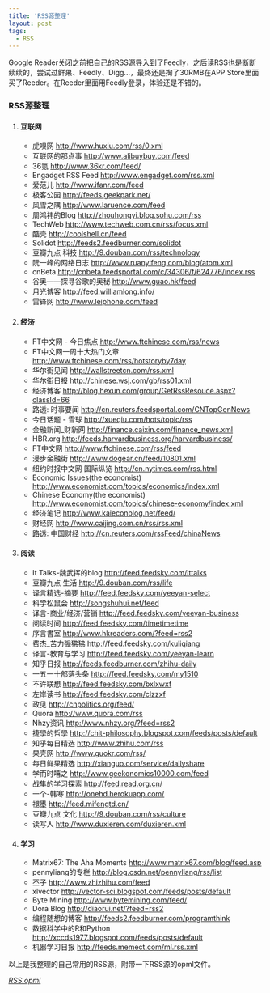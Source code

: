 ```yaml
---
title: 'RSS源整理'
layout: post
tags:
  - RSS
---
```

Google Reader关闭之前把自己的RSS源导入到了Feedly，之后读RSS也是断断续续的，尝试过鲜果、Feedly、Digg...，最终还是掏了30RMB在APP Store里面买了Reeder。在Reeder里面用Feedly登录，体验还是不错的。

### RSS源整理 ###
1. #### 互联网 ####
    + 虎嗅网 <http://www.huxiu.com/rss/0.xml>
    + 互联网的那点事 <http://www.alibuybuy.com/feed>
    + 36氪 <http://www.36kr.com/feed/>
    + Engadget RSS Feed <http://www.engadget.com/rss.xml>
    + 爱范儿 <http://www.ifanr.com/feed>
    + 极客公园 <http://feeds.geekpark.net/>
    + 风雪之隅 <http://www.laruence.com/feed>
    + 周鸿祎的Blog <http://zhouhongyi.blog.sohu.com/rss>
    + TechWeb <http://www.techweb.com.cn/rss/focus.xml>
    + 酷壳 <http://coolshell.cn/feed>
    + Solidot <http://feeds2.feedburner.com/solidot>
    + 豆瓣九点 科技 <http://9.douban.com/rss/technology>
    + 阮一峰的网络日志 <http://www.ruanyifeng.com/blog/atom.xml>
    + cnBeta <http://cnbeta.feedsportal.com/c/34306/f/624776/index.rss>
    + 谷奥——探寻谷歌的奥秘 <http://www.guao.hk/feed>
    + 月光博客 <http://feed.williamlong.info/>
    + 雷锋网 <http://www.leiphone.com/feed>
<!-- more -->
2. #### 经济 ####
    + FT中文网 - 今日焦点 <http://www.ftchinese.com/rss/news>
    + FT中文网一周十大热门文章 <http://www.ftchinese.com/rss/hotstoryby7day>
    + 华尔街见闻 <http://wallstreetcn.com/rss.xml>
    + 华尔街日报 <http://chinese.wsj.com/gb/rss01.xml>
    + 经济博客 <http://blog.hexun.com/group/GetRssResouce.aspx?classId=66>
    + 路透: 时事要闻 <http://cn.reuters.feedsportal.com/CNTopGenNews>
    + 今日话题 - 雪球 <http://xueqiu.com/hots/topic/rss>
    + 金融新闻_财新网 <http://finance.caixin.com/finance_news.xml>
    + HBR.org <http://feeds.harvardbusiness.org/harvardbusiness/>
    + FT中文网 <http://www.ftchinese.com/rss/feed>
    + 漫步金融街 <http://www.dogear.cn/feed/10801.xml>
    + 纽约时报中文网 国际纵览 <http://cn.nytimes.com/rss.html>
    + Economic Issues(the economist) <http://www.economist.com/topics/economics/index.xml>
    + Chinese Economy(the economist) <http://www.economist.com/topics/chinese-economy/index.xml>
    + 经济笔记 <http://www.kaieconblog.net/feed/>
    + 财经网 <http://www.caijing.com.cn/rss/rss.xml>
    + 路透: 中国财经 <http://cn.reuters.com/rssFeed/chinaNews>
3. #### 阅读 ####
    + It Talks-魏武挥的blog <http://feed.feedsky.com/ittalks>
    + 豆瓣九点 生活 <http://9.douban.com/rss/life>
    + 译言精选-摘要 <http://feed.feedsky.com/yeeyan-select>
    + 科学松鼠会 <http://songshuhui.net/feed>
    + 译言-商业/经济/营销 <http://feed.feedsky.com/yeeyan-business>
    + 阅读时间 <http://feed.feedsky.com/timetimetime>
    + 序言書室 <http://www.hkreaders.com/?feed=rss2>
    + 费杰_苦力强狒狒 <http://feed.feedsky.com/kuliqiang>
    + 译言-教育与学习 <http://feed.feedsky.com/yeeyan-learn>
    + 知乎日报 <http://feeds.feedburner.com/zhihu-daily>
    + 一五一十部落头条 <http://feed.feedsky.com/my1510>
    + 不许联想 <http://feed.feedsky.com/bxlxwxf>
    + 左岸读书 <http://feed.feedsky.com/clzzxf>
    + 政见 <http://cnpolitics.org/feed/>
    + Quora <http://www.quora.com/rss>
    + Nhzy资讯 <http://www.nhzy.org/?feed=rss2>
    + 捷學的哲學 <http://chit-philosophy.blogspot.com/feeds/posts/default>
    + 知乎每日精选 <http://www.zhihu.com/rss>
    + 果壳网 <http://www.guokr.com/rss/>
    + 每日鲜果精选 <http://xianguo.com/service/dailyshare>
    + 学而时嘻之 <http://www.geekonomics10000.com/feed>
    + 战隼的学习探索 <http://feed.read.org.cn/>
    + 一个-韩寒 <http://onehd.herokuapp.com/>
    + 褪墨 <http://feed.mifengtd.cn/>
    + 豆瓣九点 文化 <http://9.douban.com/rss/culture>
    + 读写人 <http://www.duxieren.com/duxieren.xml>
4. #### 学习 ####
    + Matrix67: The Aha Moments <http://www.matrix67.com/blog/feed.asp>
    + pennyliang的专栏 <http://blog.csdn.net/pennyliang/rss/list>
    + 丕子 <http://www.zhizhihu.com/feed>
    + xlvector <http://vector-sci.blogspot.com/feeds/posts/default>
    + Byte Mining <http://www.bytemining.com/feed/>
    + Dora Blog <http://diaorui.net/?feed=rss2>
    + 编程随想的博客 <http://feeds2.feedburner.com/programthink>
    + 数据科学中的R和Python <http://xccds1977.blogspot.com/feeds/posts/default>
    + 机器学习日报 <http://feeds.memect.com/ml.rss.xml>

以上是我整理的自己常用的RSS源，附带一下RSS源的opml文件。

[<i class="fa fa-download">RSS.opml</i>](/assets/files/RSS.opml)
